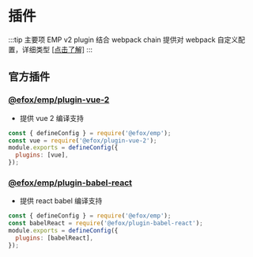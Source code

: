 <!-- @format -->

# 插件

:::tip 主要项
EMP v2 plugin 结合 webpack chain 提供对 webpack 自定义配置，详细类型 [[点击了解]](https://github.com/efoxTeam/emp/blob/26c89aa3fc5494f274a714b6b09844b66b5e1237/packages/emp/src/config/plugins.ts#L9)
:::

## 官方插件

### [@efox/emp/plugin-vue-2](https://github.com/efoxTeam/emp/tree/next/packages/plugin-vue-2)

- 提供 vue 2 编译支持

```js
const { defineConfig } = require('@efox/emp');
const vue = require('@efox/plugin-vue-2');
module.exports = defineConfig({
  plugins: [vue],
});
```

### [@efox/emp/plugin-babel-react](https://github.com/efoxTeam/emp/tree/next/packages/plugin-babel-react)

- 提供 react babel 编译支持

```js
const { defineConfig } = require('@efox/emp');
const babelReact = require('@efox/plugin-babel-react');
module.exports = defineConfig({
  plugins: [babelReact],
});
```
